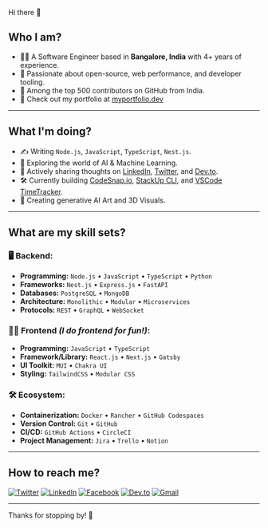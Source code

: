 Hi there 👋

## Who I am?

- 🧑‍💻 A Software Engineer based in **Bangalore, India** with 4+ years of experience.
- 🚀 Passionate about open-source, web performance, and developer tooling.
- 🌟 Among the top 500 contributors on GitHub from India.
- 📌 Check out my portfolio at [myportfolio.dev](https://myportfolio.dev)

---

## What I'm doing?

- ✍️ Writing `Node.js`, `JavaScript`, `TypeScript`, `Nest.js`.
- 🧠 Exploring the world of AI & Machine Learning.
- 💬 Actively sharing thoughts on [LinkedIn](https://linkedin.com), [Twitter](https://twitter.com), and [Dev.to](https://dev.to).
- 🛠️ Currently building [CodeSnap.io](#), [StackUp CLI](#), and [VSCode TimeTracker](#).
- 🎨 Creating generative AI Art and 3D Visuals.

---

## What are my skill sets?

### 🖥️ Backend:

- **Programming:** `Node.js` • `JavaScript` • `TypeScript` • `Python`
- **Frameworks:** `Nest.js` • `Express.js` • `FastAPI`
- **Databases:** `PostgreSQL` • `MongoDB`
- **Architecture:** `Monolithic` • `Modular` • `Microservices`
- **Protocols:** `REST` • `GraphQL` • `WebSocket`

### 🧑‍🎨 Frontend _(I do frontend for fun!)_:

- **Programming:** `JavaScript` • `TypeScript`
- **Framework/Library:** `React.js` • `Next.js` • `Gatsby`
- **UI Toolkit:** `MUI` • `Chakra UI`
- **Styling:** `TailwindCSS` • `Modular CSS`

### 🛠 Ecosystem:

- **Containerization:** `Docker` • `Rancher` • `GitHub Codespaces`
- **Version Control:** `Git` • `GitHub`
- **CI/CD:** `GitHub Actions` • `CircleCI`
- **Project Management:** `Jira` • `Trello` • `Notion`

---

## How to reach me?

[![Twitter](https://img.shields.io/badge/Twitter-1DA1F2?style=flat&logo=twitter&logoColor=white)](https://twitter.com/)
[![LinkedIn](https://img.shields.io/badge/LinkedIn-0077B5?style=flat&logo=linkedin&logoColor=white)](https://linkedin.com/)
[![Facebook](https://img.shields.io/badge/Facebook-1877F2?style=flat&logo=facebook&logoColor=white)](https://facebook.com/)
[![Dev.to](https://img.shields.io/badge/Dev.to-0A0A0A?style=flat&logo=devdotto&logoColor=white)](https://dev.to/)
[![Gmail](https://img.shields.io/badge/Gmail-D14836?style=flat&logo=gmail&logoColor=white)](mailto:hello@example.com)

---

Thanks for stopping by! 🙏
